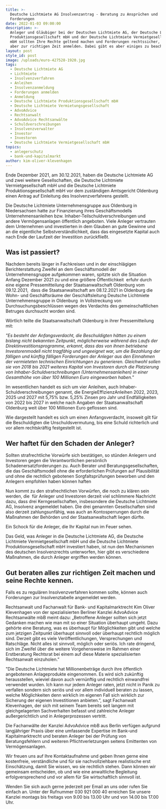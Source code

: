 ```yaml
---
title: >-
  Deutsche Lichtmiete AG Insolvenzantrag - Beratung zu Ansprüchen und
  Forderungen
date: 2022-01-03 09:00:00
description: >-
  Anleger und Gläubiger bei der Deutschen Lichtmiete AG, der Deutsche Lichtmiete
  Produktionsgesellschaft mbH und der Deutsche Lichtmiete Vermietgesellschaft
  mbH sollten Ihre Rechte geltend machen und Forderungen rechtssicher, vor allem
  aber zur richtigen Zeit anmelden. Dabei gibt es aber einiges zu beachten.  
layout: post
style_id: post
image: /uploads/euro-427528-1920.jpg
tags:
  - Deutsche Lichtmiete AG
  - Lichtmiete
  - Insolvenzverfahren
  - Anleihen
  - Insolvenzanmeldung
  - Forderungen anmelden
  - Anmeldung
  - Deutsche Lichtmiete Produktionsgesellschaft mbH
  - Deutsche Lichtmiete Vermietungsgesellschaft
  - AdvoAdvice
  - Rechtsanwalt
  - AdvoAdvice Rechtsanwälte
  - Schuldverschreibungen
  - Insolvenzverwalter
  - Investor
  - Investoren
  - Deutsche Lichtmiete Vermietgesellschaft mbH
topics:
  - anlegerschutz
  - bank-und-kapitalmarkt
author: kim-oliver-klevenhagen
---
```

Ende Dezember 2021, am 30.12.2021, haben die Deutsche Lichtmiete AG und zwei weitere Gesellschaften, die Deutsche Lichtmiete Vermietgesellschaft mbH und die Deutsche Lichtmiete Produktionsgesellschaft mbH vor dem zuständigen Amtsgericht Oldenburg einen Antrag auf Einleitung des Insolvenzverfahrens gestellt.

Die Deutsche Lichtmiete Unternehmensgruppe aus Oldenburg in Niedersachsen hatte zur Finanzierung ihres Geschäftsmodells Unternehmensanleihen bzw. Inhaber-Teilschuldverschreibungen und andere Vermögensanlagen öffentlich angeboten. Viele Anleger vertrauten dem Unternehmen und investierten in dem Glauben an gute Gewinne und an die eigentliche Selbstverständlichkeit, dass das eingesetzte Kapital auch nach Ende der Laufzeit der Investition zurückflie&szlig;t.

## Was ist passiert?&nbsp;

Nachdem bereits länger in Fachkreisen und in der einschlägigen Berichterstattung Zweifel an dem Geschäftsmodell der Unternehmensgruppe aufgekommen waren, spitzte sich die Situation Anfang Dezember 2021 zu und eine grö&szlig;ere Öffentlichkeit&nbsp; erfuhr durch eine eigene Pressemitteilung der Staatsanwaltschaft Oldenburg vom 09.12.2021,&nbsp; dass die Staatsanwaltschaft am 08.12.2021 in Oldenburg die Wohn- und Geschäftsräume der Geschäftsleitung Deutsche Lichtmiete Unternehmensgruppe in Oldenburg&nbsp; in Vollstreckung von Durchsuchungsbeschlüssen wegen des Verdachts des gemeinschaftlichen Betruges durchsucht worden sind.

Wörtlich teilte die Staatsanwaltschaft Oldenburg in ihrer Pressemitteilung mit:

*"Es besteht der Anfangsverdacht, die Beschuldigten hätten zu einem bislang nicht bekannten Zeitpunkt, möglicherweise während des Laufs der Direktinvestitionsprogramme, erkannt, dass das von ihnen betriebene Investorenmodell nicht tragfähig und ungeeignet war, um die Bezahlung der fälligen und künftig fälligen Forderungen der Anleger aus den Einnahmen der vermieteten technischen Einrichtungen zu generieren. Gleichwohl sollen sie von 2018 bis 2021 weiteres Kapital von Investoren durch die Platzierung von Inhaber-Schuldverschreibungen (Unternehmensanleihen) in einer Gesamthöhe von über 100 Millionen Euro eingeworben haben."*

Im wesentlichen handelt es sich um vier Anleihen, auch Inhaber-Schuldverschreibungen genannt, die EnergieEffizienzAnleihen 2022, 2023, 2025 und 2027 mit 5,75% bzw. 5,25% Zinsen pro Jahr und Endfälligkeiten von 2022 bis 2027 in welche nach Angaben der Staatsanwaltschaft Oldenburg weit über 100 Millionen Euro geflossen sind.&nbsp;

Wie dargestellt handelt es sich um einen Anfangsverdacht, insoweit gilt für die Beschuldigten die Unschuldsvermutung, bis eine Schuld richterlich und vor allem rechtskräftig festgestellt ist.

## Wer haftet für den Schaden der Anleger?

Sollten strafrechtliche Vorwürfe sich bestätigen, so stünden Anlegern und Investoren gegen die Verantwortlichen persönlich Schadenersatzforderungen zu. Auch Berater und Beratungsgesellschaften, die das Geschäftsmodell ohne die erforderlichen Prüfungen auf Plausibilität und ohne die rechtlich gebotenen Sorgfaltsprüfungen beworben und den Anlegern empfohlen haben können haften &nbsp;

Nun kommt zu den strafrechtlichen Vorwürfen, die noch zu klären sein werden, die&nbsp; für Anleger und Investoren derzeit viel schlimmere Nachricht dazu, dass drei Kerngesellschaften, insbesondere die Deutsche Lichtmiete AG, Insolvenz angemeldet haben. Die drei genannten Gesellschaften sind also derzeit zahlungsunfähig, was auch an Kontosperrungen durch die Ma&szlig;nahmen der Behörden und der Staatsanwaltschaft liegen dürfte.&nbsp;

Ein Schock für die Anleger, die Ihr Kapital nun im Feuer sehen.

Das Geld, was Anleger in die Deutsche Lichtmiete AG, die Deutsche Lichtmiete Vermietgesellschaft mbH und die Deutsche Lichtmiete Produktionsgesellschaft mbH investiert haben, ist nun den Mechanismen des deutschen Insolvenzrechts unterworfen, hier gibt es verschiedene Ma&szlig;nahmen, die durch Anleger ergriffen werden können.

## Gut beraten alles zur richtigen Zeit machen und seine Rechte kennen.&nbsp;

Falls es zu regulären Insolvenzverfahren kommen sollte, können auch Forderungen zur Insolvenztabelle angemeldet werden.&nbsp;

Rechtsanwalt und Fachanwalt für Bank- und Kapitalmarktrecht Kim Oliver Klevenhagen von der spezialisierten Berliner Kanzlei AdvoAdvice Rechtsanwälte mbB meint dazu: „Betroffene Anleger sollten sich jetzt Gedanken machen wie man mit so einer Situation überhaupt umgeht. Dazu gehörte eine Beratung, was es überhaupt für Möglichkeiten gibt und welche zum jetzigen Zeitpunkt überhaupt sinnvoll oder überhaupt rechtlich möglich sind. Derzeit gibt es viele Veröffentlichungen, Versprechungen und Ratschläge. Nicht alles ist sinnvoll, möglich oder seriös. Ich rate dringend, sich im Zweifel über die weitere Vorgehensweise im Rahmen einer Erstberatung Rechtsrat bei einem auf diese Materie spezialisierten Rechtsanwalt einzuholen.”

"Die Deutsche Lichtmiete hat Millionenbeträge durch ihre öffentlich angebotenen Anlageprodukte eingenommen. Es wird sich zukünftig herausstellen, wieviel davon auch vernünftig und rechtlich einwandfrei verwendet wurden. Ich kann nur jedem Anleger raten, jetzt nicht in Panik zu verfallen sondern sich seriös und vor allem individuell beraten zu lassen, welche Möglichkeiten denn wirklich im eigenen Fall sich wirklich zur Sicherung der eigenen Investitionen anbieten.”, sagt Fachanwalt Klevenhagen, der sich mit seinem Team bereits seit langem mit gleichgelagerten Sachverhalten befasst und zahlreiche Anleger au&szlig;ergerichtlich und in Anlegerprozessen vertritt.&nbsp;

Die Fachanwälte der Kanzlei AdvoAdvice mbB aus Berlin verfügen aufgrund langjähriger Praxis über eine umfassende Expertise im Bank-und Kapitalmarktrecht und beraten Anleger bei der Prüfung von Beratungsfehlern und weiteren Pflichtverletzungen seitens Emittenten von Vermögensanlagen.

Wir freuen uns auf Ihre Kontaktaufnahme und geben Ihnen gerne eine kostenfreie, verständliche und für sie nachvollziehbare realistische erst Einschätzung, damit Sie wissen, wo sie rechtlich stehen. Dann können wir gemeinsam entscheiden, ob und wie eine anwaltliche Begleitung erfolgversprechend und vor allem für Sie wirtschaftlich sinnvoll ist.

Wenden Sie sich auch gerne jederzeit per Email an uns oder rufen Sie einfach an. Unter der Rufnummer 030 921 000 40 erreichen Sie unsere Kanzlei montags bis freitags von 9.00 bis 13.00 Uhr und von 14.00 bis 17.00 Uhr.
